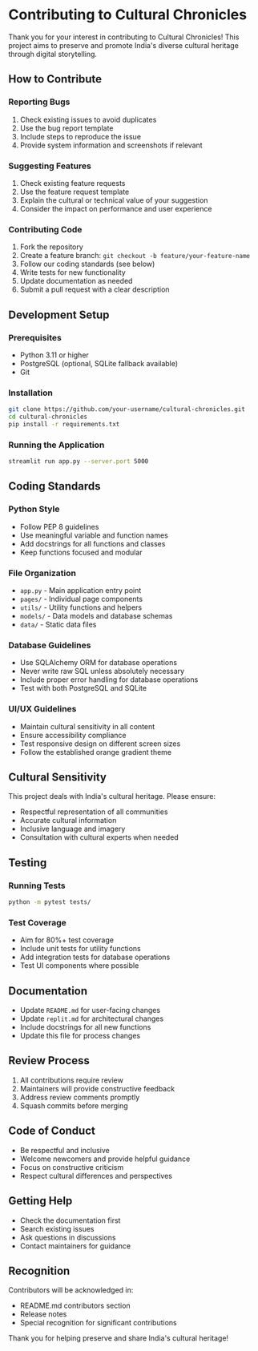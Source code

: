 # Contributing to Cultural Chronicles

Thank you for your interest in contributing to Cultural Chronicles! This project aims to preserve and promote India's diverse cultural heritage through digital storytelling.

## How to Contribute

### Reporting Bugs
1. Check existing issues to avoid duplicates
2. Use the bug report template
3. Include steps to reproduce the issue
4. Provide system information and screenshots if relevant

### Suggesting Features
1. Check existing feature requests
2. Use the feature request template
3. Explain the cultural or technical value of your suggestion
4. Consider the impact on performance and user experience

### Contributing Code
1. Fork the repository
2. Create a feature branch: `git checkout -b feature/your-feature-name`
3. Follow our coding standards (see below)
4. Write tests for new functionality
5. Update documentation as needed
6. Submit a pull request with a clear description

## Development Setup

### Prerequisites
- Python 3.11 or higher
- PostgreSQL (optional, SQLite fallback available)
- Git

### Installation
```bash
git clone https://github.com/your-username/cultural-chronicles.git
cd cultural-chronicles
pip install -r requirements.txt
```

### Running the Application
```bash
streamlit run app.py --server.port 5000
```

## Coding Standards

### Python Style
- Follow PEP 8 guidelines
- Use meaningful variable and function names
- Add docstrings for all functions and classes
- Keep functions focused and modular

### File Organization
- `app.py` - Main application entry point
- `pages/` - Individual page components
- `utils/` - Utility functions and helpers
- `models/` - Data models and database schemas
- `data/` - Static data files

### Database Guidelines
- Use SQLAlchemy ORM for database operations
- Never write raw SQL unless absolutely necessary
- Include proper error handling for database operations
- Test with both PostgreSQL and SQLite

### UI/UX Guidelines
- Maintain cultural sensitivity in all content
- Ensure accessibility compliance
- Test responsive design on different screen sizes
- Follow the established orange gradient theme

## Cultural Sensitivity

This project deals with India's cultural heritage. Please ensure:
- Respectful representation of all communities
- Accurate cultural information
- Inclusive language and imagery
- Consultation with cultural experts when needed

## Testing

### Running Tests
```bash
python -m pytest tests/
```

### Test Coverage
- Aim for 80%+ test coverage
- Include unit tests for utility functions
- Add integration tests for database operations
- Test UI components where possible

## Documentation

- Update `README.md` for user-facing changes
- Update `replit.md` for architectural changes
- Include docstrings for all new functions
- Update this file for process changes

## Review Process

1. All contributions require review
2. Maintainers will provide constructive feedback
3. Address review comments promptly
4. Squash commits before merging

## Code of Conduct

- Be respectful and inclusive
- Welcome newcomers and provide helpful guidance
- Focus on constructive criticism
- Respect cultural differences and perspectives

## Getting Help

- Check the documentation first
- Search existing issues
- Ask questions in discussions
- Contact maintainers for guidance

## Recognition

Contributors will be acknowledged in:
- README.md contributors section
- Release notes
- Special recognition for significant contributions

Thank you for helping preserve and share India's cultural heritage!
